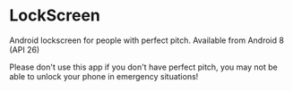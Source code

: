 # LockScreen
Android lockscreen for people with perfect pitch. Available from Android 8 (API 26)

Please don't use this app if you don't have perfect pitch, you may not be able to unlock your phone in emergency situations!